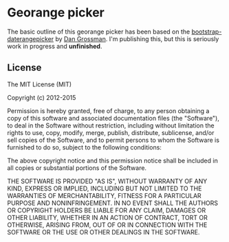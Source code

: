 # Georange picker

The basic outline of this georange picker has been based on the [bootstrap-daterangepicker](https://github.com/dangrossman/bootstrap-daterangepicker) by [Dan Grossman](https://github.com/dangrossman). I'm publishing this, but this is seriously work in progress and **unfinished**.

## License

The MIT License (MIT)

Copyright (c) 2012-2015

Permission is hereby granted, free of charge, to any person obtaining a copy
of this software and associated documentation files (the "Software"), to deal
in the Software without restriction, including without limitation the rights
to use, copy, modify, merge, publish, distribute, sublicense, and/or sell
copies of the Software, and to permit persons to whom the Software is
furnished to do so, subject to the following conditions:

The above copyright notice and this permission notice shall be included in
all copies or substantial portions of the Software.

THE SOFTWARE IS PROVIDED "AS IS", WITHOUT WARRANTY OF ANY KIND, EXPRESS OR
IMPLIED, INCLUDING BUT NOT LIMITED TO THE WARRANTIES OF MERCHANTABILITY,
FITNESS FOR A PARTICULAR PURPOSE AND NONINFRINGEMENT. IN NO EVENT SHALL THE
AUTHORS OR COPYRIGHT HOLDERS BE LIABLE FOR ANY CLAIM, DAMAGES OR OTHER
LIABILITY, WHETHER IN AN ACTION OF CONTRACT, TORT OR OTHERWISE, ARISING FROM,
OUT OF OR IN CONNECTION WITH THE SOFTWARE OR THE USE OR OTHER DEALINGS IN
THE SOFTWARE.
